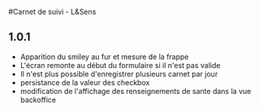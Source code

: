 #Carnet de suivi - L&Sens

## 1.0.1
* Apparition du smiley au fur et mesure de la frappe
* L'écran remonte au début du formulaire si il n'est pas valide
* Il n'est plus possible d'enregistrer plusieurs carnet par jour
* persistance de la valeur des checkbox
* modification de l'affichage des renseignements de sante dans la vue backoffice
 
